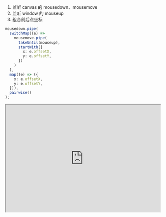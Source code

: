 1. 监听 canvas 的 mousedown、mousemove
2. 监听 window 的 mouseup
3. 组合前后点坐标

```ts
mousedown.pipe(
  switchMap((e) =>
    mousemove.pipe(
      takeUntil(mouseup),
      startWith({
        x: e.offsetX,
        y: e.offsetY,
      })
    )
  ),
  map((e) => ({
    x: e.offsetX,
    y: e.offsetY,
  })),
  pairwise()
);
```

<iframe src="https://liaojunjun.github.io/nice/root/canvas/signature_demo.html" width="100%" height="350"></iframe>
